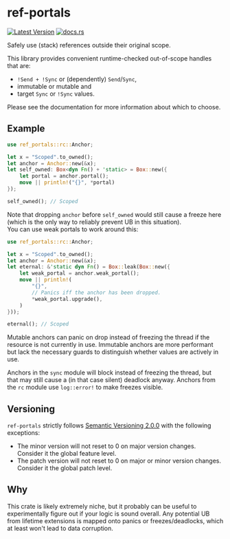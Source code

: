 # ref-portals

[![Latest Version](https://img.shields.io/crates/v/ref-portals.svg)](https://crates.io/crates/ref-portals)
[![docs.rs](https://docs.rs/ref-portals/badge.svg?version=1.0.0-beta.2)](https://docs.rs/ref-portals/1.0.0-beta.2/ref_portals/)

Safely use (stack) references outside their original scope.

This library provides convenient runtime-checked out-of-scope handles that are:

- `!Send + !Sync` or (dependently) `Send`/`Sync`,
- immutable or mutable and
- target `Sync` or `!Sync` values.

Please see the documentation for more information about which to choose.

## Example

```rust
use ref_portals::rc::Anchor;

let x = "Scoped".to_owned();
let anchor = Anchor::new(&x);
let self_owned: Box<dyn Fn() + 'static> = Box::new({
    let portal = anchor.portal();
    move || println!("{}", *portal)
});

self_owned(); // Scoped
```

Note that dropping `anchor` before `self_owned` would still cause a freeze here (which is the only way to reliably prevent UB in this situation).  
You can use weak portals to work around this:

```rust
use ref_portals::rc::Anchor;

let x = "Scoped".to_owned();
let anchor = Anchor::new(&x);
let eternal: &'static dyn Fn() = Box::leak(Box::new({
    let weak_portal = anchor.weak_portal();
    move || println!(
        "{}",
        // Panics iff the anchor has been dropped.
        *weak_portal.upgrade(),
    )
}));

eternal(); // Scoped
```

Mutable anchors can panic on drop instead of freezing the thread if the resource is not currently in use. Immutable anchors are more performant but lack the necessary guards to distinguish whether values are actively in use.

Anchors in the `sync` module will block instead of freezing the thread, but that may still cause a (in that case silent) deadlock anyway. Anchors from the `rc` module use `log::error!` to make freezes visible.

## Versioning

`ref-portals` strictly follows [Semantic Versioning 2.0.0](https://semver.org/spec/v2.0.0.html) with the following exceptions:

- The minor version will not reset to 0 on major version changes.  
Consider it the global feature level.
- The patch version will not reset to 0 on major or minor version changes.  
Consider it the global patch level.

## Why

This crate is likely extremely niche, but it probably can be useful to experimentally figure out if your logic is sound overall. Any potential UB from lifetime extensions is mapped onto panics or freezes/deadlocks, which at least won't lead to data corruption.
